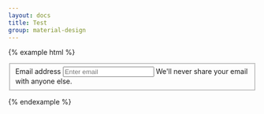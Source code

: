 ```yaml
---
layout: docs
title: Test
group: material-design
---
```


{% example html %}
<form>
  <fieldset class="form-group label-floating">
    <label for="exampleInputEmail1">Email address</label>
    <input type="email" class="form-control" id="exampleInputEmail1" placeholder="Enter email">
    <span class="mdb-help">We'll never share your email with anyone else.</span>
  </fieldset>
</form>
{% endexample %}
